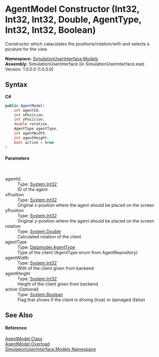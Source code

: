 # AgentModel Constructor (Int32, Int32, Int32, Double, AgentType, Int32, Int32, Boolean)
 

Constructor which calaculates the positions/rotation/with and selects a picuture for the view

**Namespace:**&nbsp;<a href="65763977-2250-51c1-3f4f-8c5da206e5aa">SimulationUserInterface.Models</a><br />**Assembly:**&nbsp;SimulationUserInterface (in SimulationUserInterface.exe) Version: 1.0.0.0 (1.0.0.0)

## Syntax

**C#**<br />
``` C#
public AgentModel(
	int agentId,
	int xPosition,
	int yPosition,
	double rotation,
	AgentType agentType,
	int agentWidth,
	int agentHeight,
	bool active = true
)
```


#### Parameters
&nbsp;<dl><dt>agentId</dt><dd>Type: <a href="http://msdn2.microsoft.com/en-us/library/td2s409d" target="_blank">System.Int32</a><br />ID of the agent</dd><dt>xPosition</dt><dd>Type: <a href="http://msdn2.microsoft.com/en-us/library/td2s409d" target="_blank">System.Int32</a><br />Original x-position where the agent should be placed on the screen</dd><dt>yPosition</dt><dd>Type: <a href="http://msdn2.microsoft.com/en-us/library/td2s409d" target="_blank">System.Int32</a><br />Original y-position where the agent should be placed on the screen</dd><dt>rotation</dt><dd>Type: <a href="http://msdn2.microsoft.com/en-us/library/643eft0t" target="_blank">System.Double</a><br />Calculated rotation of the client</dd><dt>agentType</dt><dd>Type: <a href="bf0282f5-9d38-764c-8195-d901c989b8d6">Datamodel.AgentType</a><br />Type of the client (AgentType enum from AgentRepository)</dd><dt>agentWidth</dt><dd>Type: <a href="http://msdn2.microsoft.com/en-us/library/td2s409d" target="_blank">System.Int32</a><br />With of the client given from backend</dd><dt>agentHeight</dt><dd>Type: <a href="http://msdn2.microsoft.com/en-us/library/td2s409d" target="_blank">System.Int32</a><br />Height of the client given from backend</dd><dt>active (Optional)</dt><dd>Type: <a href="http://msdn2.microsoft.com/en-us/library/a28wyd50" target="_blank">System.Boolean</a><br />Flag that shows if the client is driving (true) or damaged (false)</dd></dl>

## See Also


#### Reference
<a href="6c29b917-c02a-75f0-1c61-b233fbcd175b">AgentModel Class</a><br /><a href="84d46168-7795-c8d3-7bf0-09e6d13deebf">AgentModel Overload</a><br /><a href="65763977-2250-51c1-3f4f-8c5da206e5aa">SimulationUserInterface.Models Namespace</a><br />